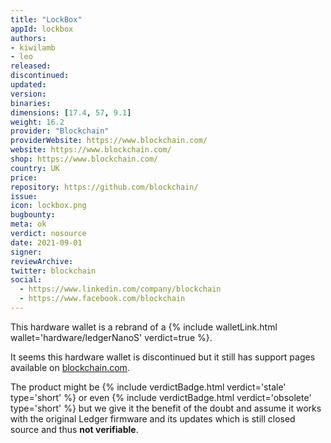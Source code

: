 ```yaml
---
title: "LockBox"
appId: lockbox
authors:
- kiwilamb
- leo
released: 
discontinued: 
updated: 
version: 
binaries: 
dimensions: [17.4, 57, 9.1]
weight: 16.2
provider: "Blockchain"
providerWebsite: https://www.blockchain.com/
website: https://www.blockchain.com/
shop: https://www.blockchain.com/
country: UK
price: 
repository: https://github.com/blockchain/
issue: 
icon: lockbox.png
bugbounty: 
meta: ok
verdict: nosource
date: 2021-09-01
signer: 
reviewArchive: 
twitter: blockchain
social: 
  - https://www.linkedin.com/company/blockchain
  - https://www.facebook.com/blockchain
---
```


This hardware wallet is a rebrand of a {% include walletLink.html wallet='hardware/ledgerNanoS' verdict=true %}.

It seems this hardware wallet is discontinued but it still has support pages available on [blockchain.com](https://support.blockchain.com/hc/en-us/categories/360001092591-Lockbox).

The product might be {% include verdictBadge.html verdict='stale' type='short' %}
or even {% include verdictBadge.html verdict='obsolete' type='short' %} but we
give it the benefit of the doubt and assume it works with the original Ledger
firmware and its updates which is still closed source and thus **not verifiable**.